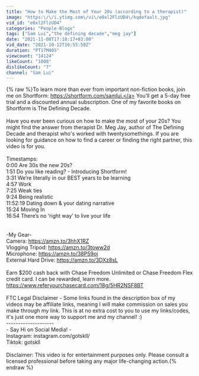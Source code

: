 ```yaml
---
title: "How to Make the Most of Your 20s (according to a therapist)"
image: "https:\/\/i.ytimg.com\/vi\/e0xl2FlzUD4\/hqdefault.jpg"
vid_id: "e0xl2FlzUD4"
categories: "People-Blogs"
tags: ["Sam Lui","the defining decade","meg jay"]
date: "2021-11-08T17:18:17+03:00"
vid_date: "2021-10-12T16:55:50Z"
duration: "PT17M40S"
viewcount: "14124"
likeCount: "1008"
dislikeCount: "7"
channel: "Sam Lui"
---
```

{% raw %}To learn more than ever from important non-fiction books, join me on Shortform: <a rel="nofollow" target="blank" href="https://shortform.com/samlui.">https://shortform.com/samlui.</a> You’ll get a 5-day free trial and a discounted annual subscription. One of my favorite books on Shortform is The Defining Decade.<br /><br />Have you ever been curious on how to make the most of your 20s? You might find the answer from therapist Dr. Meg Jay, author of The Defining Decade and therapist who's worked with twentysomethings. If you are looking for guidance on how to find a career or finding the right partner, this video is for you.<br /><br />Timestamps:<br />0:00 Are 30s the new 20s?<br />1:51 Do you like reading? - Introducing Shortform!<br />3:31 We’re literally in our BEST years to be learning<br />4:57 Work<br />7:25 Weak ties<br />9:24 Being realistic<br />11:52:19 Dating down &amp; your dating narrative<br />15:24 Moving In<br />16:54 There’s no ‘right way’ to live your life<br /><br /><br />-My Gear-<br />Camera: <a rel="nofollow" target="blank" href="https://amzn.to/3hhX1RZ">https://amzn.to/3hhX1RZ</a><br />Vlogging Tripod: <a rel="nofollow" target="blank" href="https://amzn.to/3toww2d">https://amzn.to/3toww2d</a><br />Microphone: <a rel="nofollow" target="blank" href="https://amzn.to/38P59oj">https://amzn.to/38P59oj</a><br />External Hard Drive: <a rel="nofollow" target="blank" href="https://amzn.to/3DXz8sL">https://amzn.to/3DXz8sL</a><br /><br />Earn $200 cash back with Chase Freedom Unlimited or Chase Freedom Flex credit card. I can be rewarded, learn more.<br /><a rel="nofollow" target="blank" href="https://www.referyourchasecard.com/18g/5HR2NSF8BT">https://www.referyourchasecard.com/18g/5HR2NSF8BT</a><br /><br />FTC Legal Disclaimer - Some links found in the description box of my videos may be affiliate links, meaning I will make commission on sales you make through my link. This is at no extra cost to you to use my links/codes, it's just one more way to support me and my channel! :)<br />--------------------<br />- Say Hi on Social Media! -<br />Instagram: instagram.com/gotskll/<br />Tiktok: gotskll<br /><br />Disclaimer: This video is for entertainment purposes only. Please consult a licensed professional before taking any major life-changing action.{% endraw %}
